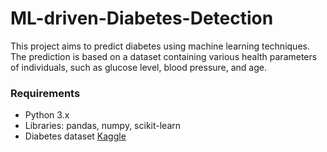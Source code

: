 
# ML-driven-Diabetes-Detection

This project aims to predict diabetes using machine learning techniques. The prediction is based on a dataset containing various health parameters of individuals, such as glucose level, blood pressure, and age.

### Requirements

- Python 3.x
- Libraries: pandas, numpy, scikit-learn
- Diabetes dataset [Kaggle](https://www.kaggle.com/uciml/pima-indians-diabetes-database)
  
